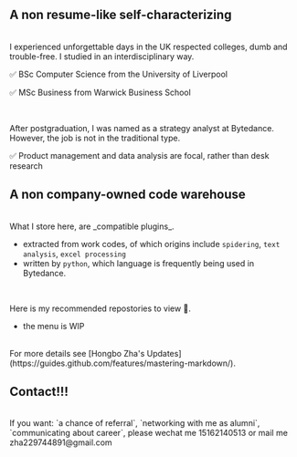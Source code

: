 ## A non resume-like self-characterizing 
 <br/> 
I experienced unforgettable days in the UK respected colleges, dumb and trouble-free. I studied in an interdisciplinary way.

:white_check_mark: BSc Computer Science from the University of Liverpool


:white_check_mark: MSc Business from Warwick Business School

<br/>   

After postgraduation, I was named as a strategy analyst at Bytedance. However, the job is not in the traditional type.

:white_check_mark: Product management and data analysis are focal, rather than desk research


## A non company-owned code warehouse
 <br/> 
What I store here, are _compatible plugins_.

-   extracted from work codes, of which origins include `spidering`, `text analysis`, `excel processing`
-   written by `python`, which language is frequently being used in Bytedance. 
 
 <br/> 
 
Here is my recommended repostories to view  :love_you_gesture:.
-   the menu is WIP


 <br/> 
For more details see [Hongbo Zha's Updates](https://guides.github.com/features/mastering-markdown/).


## Contact!!!
 <br/> 
If you want: `a chance of referral`, `networking with me as alumni`, `communicating about career`, please wechat me 15162140513 or mail me zha229744891@gmail.com
